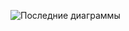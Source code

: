 ![Последние диаграммы](https://user-images.githubusercontent.com/49131712/69283080-c7cd3500-0bfc-11ea-89ea-c39e0d67a49e.jpg)
